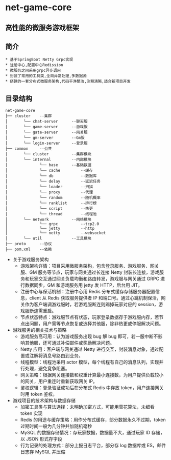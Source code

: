 # net-game-core

## 高性能的微服务游戏框架

## 简介

~~~
* 基于SpringBoot Netty Grpc实现
* 注册中心,配置中心Redission
* 微服务之间采用grpc异步调用
* 封装了常用的工具类,全局异常处理,多数据源
* 搭建的一套分布式微服务架构,代码干净整洁,注释清晰,适合新项目开发
~~~

## 目录结构

~~~
net-game-core
├── cluster    --集群
│       └── chat-server      --聊天服
│       └── game-server      --游戏服
│       └── gate-server      --网关服
│       └── gm-server        --Gm服
│       └── login-server     --登录服
├── common     --公共
│       └── cluster          --集群模块
│       └── internal         --内部模块
│              └── base      --基础数据
│              └── cache         --缓存
│              └── db            --数据库
│              └── delay         --延迟任务
│              └── loader        --扫描
│              └── proxy         --代理
│              └── random        --随机概率
│              └── ranklist      --排行榜
│              └── script        --热更
│              └── thread        --线程池
│       └── network          --网络模块
│              └── grpc          --tcp2.0
│              └── jetty         --http
│              └── netty         --websocket
│       └── util             --工具模块
├── proto      --协议
├── pom.xml    --依赖
~~~

- 关于游戏服务架构
    - 游戏架构详情：项目采用微服务架构，包含登录服务、游戏服务、网关服、GM 服务等节点，玩家与网关通过长连接 Netty 封装长连接，游戏服务和玩家交互通过网关负载均衡和路由转发，游戏服与网关通过 GRPC 进行数据同步，GM 和游戏服务用 jetty 发 HTTP，后台用 JIT。
    - 注册中心与保活机制：注册中心用 Redis 分布式缓存存储服务器配置信息，client 从 Redis 获取服务提供者 IP 和端口号。通过心跳机制保活，网关作为客户端调游戏服时，若游戏服断连则踢掉玩家对应的 session，游戏服断连需重启。
    - 节点状态特点：游戏服节点有状态，玩家登录数据存于游戏服内存，若节点出问题，用户需等节点恢复或选择其他服，除非热更或停服解决问题。
- 游戏服务的相关技术与策略
    - 游戏服务高可用：认为游戏服务出现 bug 解 bug 即可，若一服中断不影响其他服，还可通过补偿邮件或奖励解决问题。
    - Netty 应用：客户端与网关通过 Netty 进行交互，封装消息对象，通过配置或注解将消息号路由到业务。
    - 线程模型：线程池采用 actor 模型，每个线程有自己的消息队列，实现并行处理，避免竞争阻塞。
    - 网关策略：根据网关连接数和权重计算最小连接数，为用户提供负载较小的网关，用户重连时重新获取网关 IP。
    - 鉴权逻辑：登录验证成功后在分布式 Redis 中存放 token，用户连接网关时用 token 鉴权。
- 游戏项目的技术架构与数据存储
    - 加密工具类与算法选择：未明确加密方式，可能用雪花算法，未细看 token 实现
    - Redis 的用途与缓存策略：用作分布式缓存，部分数据永久不过期，token 过期时间一般为几分钟并加随机毫秒
    - MySQL 的数据存储情况：存玩家数据，数据量不大，通过玩家 ID 存储，以 JSON 形式存字段
    - 行为记录的处理方式：部分上报日志平台，部分存 log 数据库或 ES，邮件日志存 MySQL 并压缩
